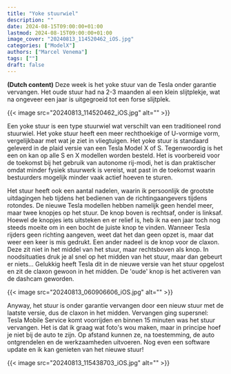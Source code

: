 ```yaml
---
title: "Yoke stuurwiel"
description: ""
date: 2024-08-15T09:00:00+01:00
lastmod: 2024-08-15T09:00:00+01:00
image_cover: "20240813_114520462_iOS.jpg"
categories: ["ModelX"]
authors: ["Marcel Venema"] 
tags: [""]
draft: false
---
```



**(Dutch content)** Deze week is het yoke stuur van de Tesla onder garantie vervangen. Het oude stuur had na 2-3 maanden al een klein slijtplekje, wat na ongeveer een jaar is uitgegroeid tot een forse slijtplek.

<!--more-->
{{< image src="20240813_114520462_iOS.jpg" alt="" >}}

Een yoke stuur is een type stuurwiel wat verschilt van een traditioneel rond stuurwiel. Het yoke stuur heeft een meer rechthoekige of U-vormige vorm, vergelijkbaar met wat je ziet in vliegtuigen. Het yoke stuur is standaard geleverd in de plaid versie van een Tesla Model X of S. Tegenwoordig is het een on kan op alle S en X modellen worden besteld. Het is voorbereid voor de toekomst bij het gebruik van autonome rij-modi, het is dan praktischer omdat minder fysiek stuurwerk is vereist, wat past in de toekomst waarin bestuurders mogelijk minder vaak actief hoeven te sturen.

Het stuur heeft ook een aantal nadelen, waarin ik persoonlijk de grootste uitdagingen heb tijdens het bedienen van de richtingaangevers tijdens rotondes. De nieuwe Tesla modellen hebben namelijk geen hendel meer, maar twee knopjes op het stuur. De knop boven is rechtsaf, onder is linksaf. Hoewel de knopjes iets uitsteken en er relief is, heb ik na een jaar toch nog steeds moeite om in een bocht de juiste knop te vinden.
Wanneer Tesla rijders geen richting aangeven, weet dat het dan geen opzet is, maar dat weer een keer is mis gedrukt. Een ander nadeel is de knop voor de claxon. Deze zit niet in het middel van het stuur, maar rechtsboven als knop. In noodsituaties druk je al snel op het midden van het stuur, maar dan gebeurt er niets... Gelukkig heeft Tesla dit in de nieuwe versie van het stuur opgelost en zit de claxon gewoon in het midden. De 'oude' knop is het activeren van de dashcam geworden.

{{< image src="20240813_060906606_iOS.jpg" alt="" >}}

Anyway, het stuur is onder garantie vervangen door een nieuw stuur met de laatste versie, dus de claxon in het midden. Vervangen ging supersnel: Tesla Mobile Service komt voorrijden en binnen 15 minuten was het stuur vervangen. Het is dat ik graag wat foto's wou maken, maar in principe hoef je niet bij de auto te zijn. Op afstand kunnen ze, na toestemming, de auto ontgrendelen en de werkzaamheden uitvoeren. Nog even een software update en ik kan genieten van het nieuwe stuur! 

{{< image src="20240813_115438703_iOS.jpg" alt="" >}}

&nbsp;
